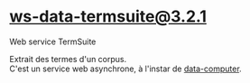 # ws-data-termsuite@3.2.1

Web service TermSuite

Extrait des termes d'un corpus.  
C'est un service web asynchrone, à l'instar de
[data-computer](../data-computer/).
